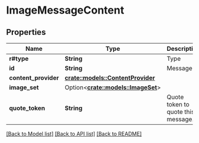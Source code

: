 # ImageMessageContent

## Properties

Name | Type | Description | Notes
------------ | ------------- | ------------- | -------------
**r#type** | **String** | Type | 
**id** | **String** | Message ID | 
**content_provider** | [**crate::models::ContentProvider**](ContentProvider.md) |  | 
**image_set** | Option<[**crate::models::ImageSet**](ImageSet.md)> |  | [optional]
**quote_token** | **String** | Quote token to quote this message.  | 

[[Back to Model list]](../README.md#documentation-for-models) [[Back to API list]](../README.md#documentation-for-api-endpoints) [[Back to README]](../README.md)


